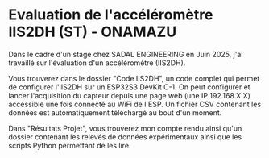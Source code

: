 # Evaluation de l'accéléromètre IIS2DH (ST) - ONAMAZU

Dans le cadre d'un stage chez SADAL ENGINEERING en Juin 2025, j'ai travaillé sur l'évaluation d'un accéléromètre (IIS2DH).

Vous trouverez dans le dossier "Code IIS2DH", un code complet qui permet de configurer l'IIS2DH sur un ESP32S3 DevKit C-1. On peut configurer et lancer l'acquisition du capteur depuis une page web (une IP 192.168.X.X) accessible une fois connecté au WiFi de l'ESP. Un fichier CSV contenant les données est automatiquement téléchargé au bout d'un moment.

Dans "Résultats Projet", vous trouverez mon compte rendu ainsi qu'un dossier contenant les relevés de données expérimentaux ainsi que les scripts Python permettant de les lire.
